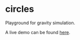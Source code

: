 # circles
Playground for gravity simulation. 

A live demo can be found [here](https://chrismolli.github.io/circles/index.html).
